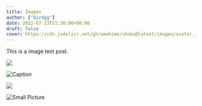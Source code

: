 ```yaml
---
title: Images
author: ["birdgg"]
date: 2022-07-23T21:30:00+08:00
draft: false
cover: https://cdn.jsdelivr.net/gh/amehime/shoka@latest/images/avatar.jpg
---
```


This is a image test post.

![](/assets/wallpaper-2572384.jpg)

![Caption](/assets/wallpaper-2311325.jpg)

![](/assets/wallpaper-878514.jpg)

![Small Picture](https://placehold.it/350x150.jpg)
